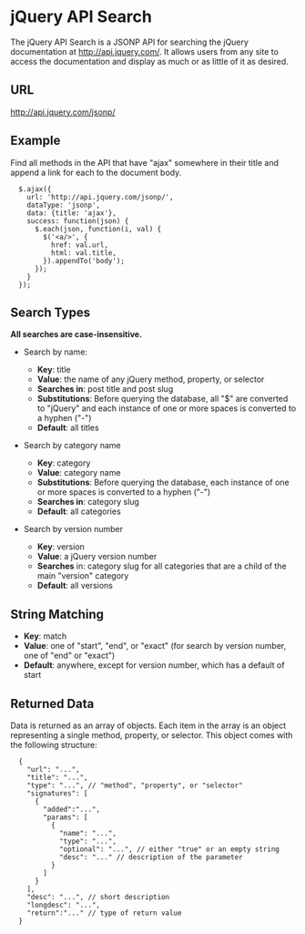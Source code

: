jQuery API Search
=================
The jQuery API Search is a JSONP API for searching the jQuery documentation at http://api.jquery.com/. It allows users from any site to access the documentation and display as much or as little of it as desired.

URL
---
http://api.jquery.com/jsonp/

Example
-------
Find all methods in the API that have "ajax" somewhere in their title and append a link for each to the document body.
      
      $.ajax({
        url: 'http://api.jquery.com/jsonp/',
        dataType: 'jsonp',
        data: {title: 'ajax'},
        success: function(json) {
          $.each(json, function(i, val) {
            $('<a/>', {
              href: val.url,
              html: val.title,
            }).appendTo('body');
          });
        }
      });

Search Types
------------

**All searches are case-insensitive.**

* Search by name:

    * **Key**: title
    * **Value**: the name of any jQuery method, property, or selector
    * **Searches in**: post title and post slug
    * **Substitutions**: Before querying the database, all "$" are converted to "jQuery" and each instance of one or more spaces is converted to a hyphen ("-")
    * **Default**: all titles


* Search by category name

    * **Key**: category
    * **Value**: category name
    * **Substitutions**: Before querying the database, each instance of one or more spaces is converted to a hyphen ("-")
    * **Searches in**: category slug
    * **Default**: all categories
  
* Search by version number

    * **Key**: version
    * **Value**: a jQuery version number
    * **Searches** in: category slug for all categories that are a child of the main "version" category
    * **Default**: all versions

String Matching
---------------

* **Key**: match
* **Value**: one of "start", "end", or "exact" (for search by version number, one of "end" or "exact")
* **Default**: anywhere, except for version number, which has a default of start

Returned Data
-------------
Data is returned as an array of objects. Each item in the array is an object representing a single method, property, or selector. This object comes with the following structure:

      {
        "url": "...",
        "title": "...",
        "type": "...", // "method", "property", or "selector"
        "signatures": [
          {
            "added":"...",
            "params": [
              {
                "name": "...",
                "type": "...",
                "optional": "...", // either "true" or an empty string
                "desc": "..." // description of the parameter
              }
            ]
          }
        ],
        "desc": "...", // short description
        "longdesc": "...",
        "return":"..." // type of return value
      }